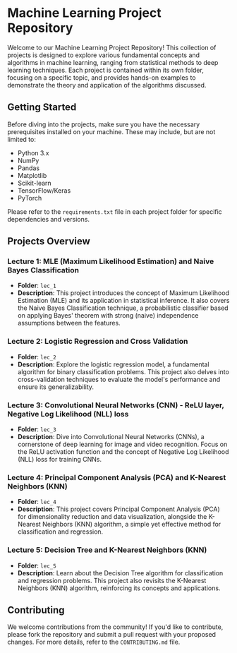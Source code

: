 # Machine Learning Project Repository

Welcome to our Machine Learning Project Repository! This collection of projects is designed to explore various fundamental concepts and algorithms in machine learning, ranging from statistical methods to deep learning techniques. Each project is contained within its own folder, focusing on a specific topic, and provides hands-on examples to demonstrate the theory and application of the algorithms discussed.

## Getting Started

Before diving into the projects, make sure you have the necessary prerequisites installed on your machine. These may include, but are not limited to:

- Python 3.x
- NumPy
- Pandas
- Matplotlib
- Scikit-learn
- TensorFlow/Keras
- PyTorch

Please refer to the `requirements.txt` file in each project folder for specific dependencies and versions.

## Projects Overview

### Lecture 1: MLE (Maximum Likelihood Estimation) and Naive Bayes Classification
- **Folder**: `lec_1`
- **Description**: This project introduces the concept of Maximum Likelihood Estimation (MLE) and its application in statistical inference. It also covers the Naive Bayes Classification technique, a probabilistic classifier based on applying Bayes' theorem with strong (naive) independence assumptions between the features.

### Lecture 2: Logistic Regression and Cross Validation
- **Folder**: `lec_2`
- **Description**: Explore the logistic regression model, a fundamental algorithm for binary classification problems. This project also delves into cross-validation techniques to evaluate the model's performance and ensure its generalizability.

### Lecture 3: Convolutional Neural Networks (CNN) - ReLU layer, Negative Log Likelihood (NLL) loss
- **Folder**: `lec_3`
- **Description**: Dive into Convolutional Neural Networks (CNNs), a cornerstone of deep learning for image and video recognition. Focus on the ReLU activation function and the concept of Negative Log Likelihood (NLL) loss for training CNNs.

### Lecture 4: Principal Component Analysis (PCA) and K-Nearest Neighbors (KNN)
- **Folder**: `lec_4`
- **Description**: This project covers Principal Component Analysis (PCA) for dimensionality reduction and data visualization, alongside the K-Nearest Neighbors (KNN) algorithm, a simple yet effective method for classification and regression.

### Lecture 5: Decision Tree and K-Nearest Neighbors (KNN)
- **Folder**: `lec_5`
- **Description**: Learn about the Decision Tree algorithm for classification and regression problems. This project also revisits the K-Nearest Neighbors (KNN) algorithm, reinforcing its concepts and applications.

## Contributing

We welcome contributions from the community! If you'd like to contribute, please fork the repository and submit a pull request with your proposed changes. For more details, refer to the `CONTRIBUTING.md` file.

